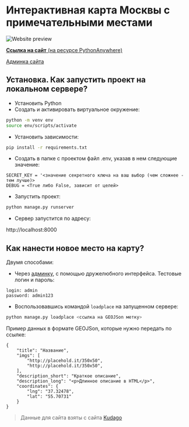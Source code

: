 # Интерактивная карта Москвы с примечательными местами

![Website preview](https://sun9-34.userapi.com/impg/vyGddoARGE1JC1lEaNjLNsvRCES8HeLb9U8NZQ/Dv6hzO0uGjM.jpg?size=1920x1080&quality=96&sign=35d6698ef13b8d2d8a4379ab08936192&type=album)


[**Ссылка на сайт** (на ресурсе PythonAnywhere)](http://azabirov.pythonanywhere.com/)

[Админка сайта](http://azabirov.pythonanywhere.com/admin)

## Установка. Как запустить проект на локальном сервере?
- Установить Python
- Создать и активировать виртуальное окружение:
```bash
python -m venv env
source env/scripts/activate
```
- Установить зависимости:
```bash
pip install -r requirements.txt
```
- Создать в папке с проектом файл .env, указав в нем следующие значение:
```
SECRET_KEY = '<значение секретного ключа на ваш выбор (чем сложнее - тем лучше)>
DEBUG = <True либо False, зависит от целей>
```
- Запустить проект:
```bash
python manage.py runserver
```
- Сервер запустится по адресу:

http://localhost:8000

## Как нанести новое место на карту?
Двумя способами:
- Через [админку](http://azabirov.pythonanywhere.com/admin), с помощью дружелюбного интерфейса. Тестовые логин и пароль:
```
login: admin
password: admin123
```
- Воспользовавшись командой `loadplace` на запущенном сервере:
```bash
python manage.py loadplace <ссылка на GEOJSon метку>
```
Пример данных в формате GEOJSon, которые нужно передать по ссылке:
```
{
    "title": "Название",
    "imgs": [
        "http://placehold.it/350x50",
        "http://placehold.it/350x50",
    ],
    "description_short": "Краткое описание",
    "description_long": "<p>Длинное описание в HTML</p>",
    "coordinates": {
        "lng": "37.32478",
        "lat": "55.70731"
    }
}
```
>Данные для сайта взяты с сайта [Kudago](https://kudago.com/)